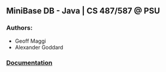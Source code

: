 ## MiniBase DB - Java | CS 487/587 @ PSU
### Authors:
* Geoff Maggi
* Alexander Goddard
### [Documentation](http://pages.cs.wisc.edu/~dbbook/openAccess/Minibase/minibase.html)
